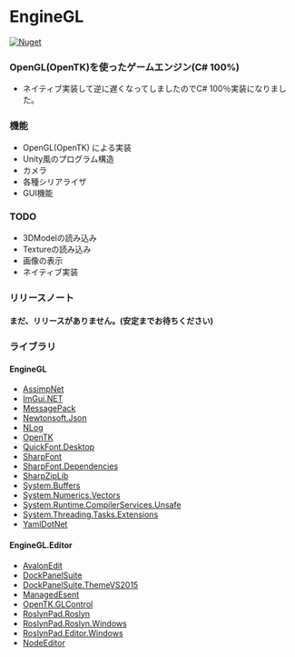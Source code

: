 # EngineGL
[![Nuget](https://img.shields.io/nuget/v/EngineGL.svg)](https://www.nuget.org/packages/EngineGL/)

### OpenGL(OpenTK)を使ったゲームエンジン(C# 100%)

- ネイティブ実装して逆に遅くなってしましたのでC# 100％実装になりました。

### 機能

- OpenGL(OpenTK) による実装
- Unity風のプログラム構造
- カメラ
- 各種シリアライザ
- GUI機能

### TODO

- 3DModelの読み込み
- Textureの読み込み
- 画像の表示
- ネイティブ実装

### リリースノート

#### まだ、リリースがありません。(安定までお待ちください)

### ライブラリ

#### EngineGL
- [AssimpNet](https://bitbucket.org/Starnick/assimpnet)
- [ImGui.NET](https://github.com/mellinoe/imgui.net)
- [MessagePack](https://github.com/neuecc/MessagePack-CSharp/)
- [Newtonsoft.Json](https://www.newtonsoft.com/json)
- [NLog](https://nlog-project.org/)
- [OpenTK](https://github.com/opentk/opentk)
- [QuickFont.Desktop](https://github.com/opcon/QuickFont)
- [SharpFont](https://github.com/Robmaister/SharpFont)
- [SharpFont.Dependencies](https://github.com/Robmaister/SharpFont.Dependencies)
- [SharpZipLib](https://github.com/icsharpcode/SharpZipLib)
- [System.Buffers](https://dotnet.microsoft.com/)
- [System.Numerics.Vectors](https://dotnet.microsoft.com/)
- [System.Runtime.CompilerServices.Unsafe](https://dotnet.microsoft.com/)
- [System.Threading.Tasks.Extensions](https://dotnet.microsoft.com/)
- [YamlDotNet](https://github.com/aaubry/YamlDotNet)

#### EngineGL.Editor
- [AvalonEdit](http://avalonedit.net/)
- [DockPanelSuite](http://dockpanelsuite.com/)
- [DockPanelSuite.ThemeVS2015](http://dockpanelsuite.com/)
- [ManagedEsent](http://managedesent.codeplex.com/)
- [OpenTK.GLControl](https://github.com/opentk/opentk)
- [RoslynPad.Roslyn](https://github.com/aelij/RoslynPad)
- [RoslynPad.Roslyn.Windows](https://github.com/aelij/RoslynPad)
- [RoslynPad.Editor.Windows](https://github.com/aelij/RoslynPad)
- [NodeEditor](https://github.com/komorra/NodeEditorWinforms)
